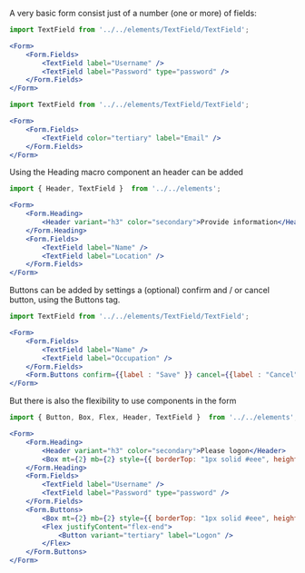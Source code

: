 A very basic form consist just of a number (one or more) of fields:

```jsx harmony
import TextField from '../../elements/TextField/TextField';

<Form>
    <Form.Fields>
        <TextField label="Username" />
        <TextField label="Password" type="password" />
    </Form.Fields>
</Form>
```

```jsx harmony
import TextField from '../../elements/TextField/TextField';

<Form>
    <Form.Fields>
        <TextField color="tertiary" label="Email" />
    </Form.Fields>
</Form>
```

Using the Heading macro component an header can be added

```jsx harmony
import { Header, TextField }  from '../../elements';

<Form>
    <Form.Heading>
        <Header variant="h3" color="secondary">Provide information</Header>
    </Form.Heading>
    <Form.Fields>
        <TextField label="Name" />
        <TextField label="Location" />
    </Form.Fields>
</Form>
```

Buttons can be added by settings a (optional) confirm and / or cancel button, using the Buttons tag.

```jsx harmony
import TextField from '../../elements/TextField/TextField';

<Form>
    <Form.Fields>
        <TextField label="Name" />
        <TextField label="Occupation" />
    </Form.Fields>
    <Form.Buttons confirm={{label : "Save" }} cancel={{label : "Cancel" }} />
</Form>
```

But there is also the flexibility to use components in the form

```jsx harmony
import { Button, Box, Flex, Header, TextField }  from '../../elements';

<Form>
    <Form.Heading>
        <Header variant="h3" color="secondary">Please logon</Header>
        <Box mt={2} mb={2} style={{ borderTop: "1px solid #eee", height: "1px", width:"100%",  }} />
    </Form.Heading>
    <Form.Fields>
        <TextField label="Username" />
        <TextField label="Password" type="password" />
    </Form.Fields>
    <Form.Buttons>
        <Box mt={2} mb={2} style={{ borderTop: "1px solid #eee", height: "1px", width:"100%",  }} />
        <Flex justifyContent="flex-end">
            <Button variant="tertiary" label="Logon" />
        </Flex>
    </Form.Buttons>
</Form>

```
